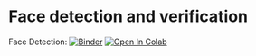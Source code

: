 # Face detection and verification

Face Detection: 
[![Binder](https://mybinder.org/badge_logo.svg)](https://mybinder.org/v2/gh/knave88/Face_detection/main?filepath=POB_Lab14_Face_colab.ipynb.ipynb)
[![Open In Colab](https://colab.research.google.com/assets/colab-badge.svg)](https://colab.research.google.com/github/knave88/Face_detection/blob/main/POB_Lab14_Face_colab.ipynb.ipynb)
